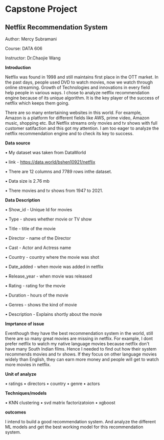 # Capstone Project

## Netflix Recommendation System

Author: Mercy Subramani

Course: DATA 606

Instructor: Dr.Chaojie Wang

**Introduction**

Netflix was found in 1998 and still maintains first place in the OTT market. In the past days, people used DVD to watch movies, now we watch through
online streaming. Growth of Technologies and innovations in every field help people in various ways. I chose to analyze netflix recommendation engine because 
of its unique algorithm. It is the key player of the success of netflix which keeps them going.

There are so many entertaining websites in this world. For example, Amazon is a platform for different fields like AWS, prime video, Amazon music, shopping etc.
But Netflix streams only movies and tv shows with full customer satifaction and this got my attention. I am too eager to analyze the netflix recommendation engine and to check its key to success.

**Data source**

•	My dataset was taken from DataWorld

• link - https://data.world/bshen10921/netflix
 
• There are 12 columns and 7789 rows inthe dataset.

• Data size is 2.76 mb

• There movies and tv shows from 1947 to 2021.


**Data Description**

•	Show_id - Unique Id for movies

•	Type - shows whether movie or TV show

•	Title - title of the movie

• Director - name of the Director

•	Cast - Actor and Actress name

•	Country - country where the movie was shot

•	Date_added - when movie was added in netflix

•	Release_year - when movie was released

•	Rating - rating for the movie

•	Duration - hours of the movie

• Genres - shows the kind of movie

•	Description - Explains shortly about the movie

**Imprtance of issue**

Eventhough they have the best recommendation system in the world, still there are so many great movies are missing in netflix.
For example, I dont prefer netflix to watch my native language movies because netflix 
don't have many South Indian films. Hence I needed to find out how their system recommends movies and tv shows. 
If they focus on other language movies widely than English, they can earn more money and people will get to watch more movies in netflix.

**Unit of analyze**

•	ratings
•	directors
•	country
•	genre
•	actors

**Techniques/models**

•	KNN clustering
•	svd matrix factorizatoion
•	xgboost

**outcomes**

I intend to build a good recommendation system. And analyze the different ML models and get the best working model for this recommendation system.
